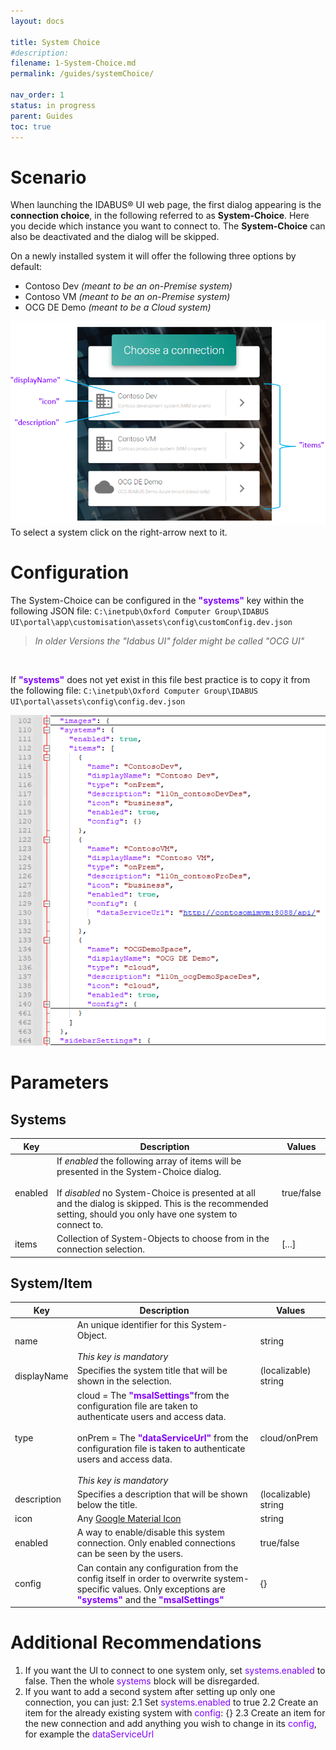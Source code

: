 ```yaml
---
layout: docs

title: System Choice
#description:
filename: 1-System-Choice.md
permalink: /guides/systemChoice/

nav_order: 1
status: in progress
parent: Guides
toc: true
---
```


# Scenario

When launching the IDABUS® UI web page, the first dialog appearing is the **connection choice**, in the following referred to as **System-Choice**. Here you decide which instance you want to connect to. The  **System-Choice** can also be deactivated and the dialog will be skipped.

On a newly installed system it will offer the following three options by default:
- Contoso Dev _(meant to be an on-Premise system)_
- Contoso VM _(meant to be an on-Premise system)_
- OCG DE Demo _(meant to be a Cloud system)_

![image.png](/img/image-d24964cc-ddf0-4fa9-bd57-ec93a82c618b.png)
To select a system click on the right-arrow next to it.

# Configuration
The System-Choice can be configured in the <span style="color: #8000FC">**"systems"**</span> key within the following JSON file:
`C:\inetpub\Oxford Computer Group\IDABUS UI\portal\app\customisation\assets\config\customConfig.dev.json`
>_In older Versions the "Idabus UI" folder  might be called "OCG UI"_
<br>

If <span style="color: #8000FC">**"systems"**</span> does not yet exist in this file best practice is to copy it from the following file:
`C:\inetpub\Oxford Computer Group\IDABUS UI\portal\assets\config\config.dev.json`

![image.png](/img/image-67918518-a557-4308-bb37-947807f0b792.png)

# Parameters
## Systems


Key | Description | Values
----------|----------|---------
enabled | If _enabled_ the following array of items will be presented in the System-Choice dialog. <br><br> If _disabled_ no System-Choice is presented at all and the dialog is skipped. This is the recommended setting, should you only have one system to connect to.| true/false
items | Collection of System-Objects to choose from in the connection selection. | [...]


## System/Item

Key | Description | Values
----|-------------|---------
name | An unique identifier for this System-Object. <br><br> _This key is mandatory_ | string
displayName | Specifies the system title that will be shown in the selection. | (localizable) string
type | cloud = The <span style="color: #8000FC"> **"msalSettings"**</span>from the configuration file are taken to authenticate users and access data.<br><br>onPrem = The <span style="color: #8000FC">**"dataServiceUrl"**</span> from the configuration file is taken to authenticate users and access data. <br><br> _This key is mandatory_| cloud/onPrem
description | Specifies a description that will be shown below the title. | (localizable) string
icon | Any [Google Material Icon](https://fonts.google.com/icons?style=baseline) | string
enabled | A way to enable/disable this system connection. Only enabled connections can be seen by the users.  | true/false
config | Can contain any configuration from the config itself in order to overwrite system-specific values. Only exceptions are <span style="color: #8000FC"> **"systems"**</span> and the <span style="color: #8000FC"> **"msalSettings"**</span> | {}


# Additional Recommendations

1. If you want the UI to connect to one system only, set <span style="color: #8000FC"> systems.enabled</span> to false. Then the whole <span style="color: #8000FC"> systems</span> block will be disregarded.
2. If you want to add a second system after setting up only one connection, you can just:
  2.1 Set <span style="color: #8000FC"> systems.enabled</span> to true
  2.2 Create an item for the already existing system with <span style="color: #8000FC"> config</span>: {}
  2.3 Create an item for the new connection and add anything you wish to change in its <span style="color: #8000FC"> config</span>, for example the <span style="color: #8000FC">dataServiceUrl</span>
